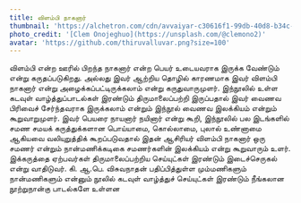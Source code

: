 ```yaml
---
title: விளம்பி நாகனார்
thumbnail: 'https://alchetron.com/cdn/avvaiyar-c30616f1-99db-40d8-b34c-53a8ad7e053-resize-750.png'
photo_credit: '[Clem Onojeghuo](https://unsplash.com/@clemono2)'
avatar: 'https://github.com/thiruvalluvar.png?size=100'
---
```


விளம்பி என்ற ஊரில் பிறந்த நாகனார் என்ற பெயர் உடையவராக இருக்க வேண்டும் என்று கருதப்படுகிறது. அல்லது இவர் ஆற்றிய தொழில் காரணமாக இவர் விளம்பி நாகனார் என்று அழைக்கப்பட்டிருக்கலாம் என்று கருதுவாருமுளர். இந்நூலில் உள்ள கடவுள் வாழ்த்துப்பாடல்கள் இரண்டும் திருமாலைப்பற்றி இருப்பதால் இவர் வைணவ பிரிவைச் சேர்ந்தவராக இருக்கலாம் என்றும் இந்நூல் வைணவ இலக்கியம் என்றும் கூறுவாறுமுளர். இவர் பெயரை நாயனார் நயினார் என்று கூறி, இந்நூலில் பல இடங்களில் சமண சமயக் கருத்துக்களான பொய்யாமை, கொல்லாமை, புலால் உண்னாமை ஆகியவை வலியுறுத்திக் கூறப்படுவதால் இதன் ஆசிரியர் விளம்பி நாகனார் ஒரு சமணர் என்றும் நான்மணிக்கடிகை சமணர்களின் இலக்கியம் என்று கூறுவாரும் உளர். இக்கருத்தை ஏற்பவர்கள் திருமாலைப்பற்றிய செய்யுட்கள் இரண்டும் இடைச்செருகல் என்று வாதிடுவர். கி. ஆ.பெ. விசுவநாதன் பதிப்பித்துள்ள மும்மணிகளும் நான்மணிகளும் என்னும் நூலில் கடவுள் வாழ்த்துச் செய்யுட்கள் இரண்டும் நீங்கலான நூற்றுநான்கு பாடல்களே உள்ளன